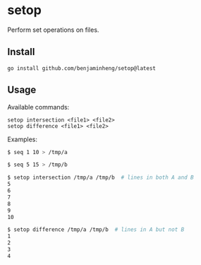 # setop

Perform set operations on files.

## Install

```
go install github.com/benjaminheng/setop@latest
```

## Usage

Available commands:

```
setop intersection <file1> <file2>
setop difference <file1> <file2>
```

Examples:

```bash
$ seq 1 10 > /tmp/a

$ seq 5 15 > /tmp/b

$ setop intersection /tmp/a /tmp/b  # lines in both A and B
5
6
7
8
9
10

$ setop difference /tmp/a /tmp/b  # lines in A but not B
1
2
3
4
```

